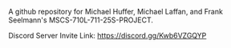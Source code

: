 A github repository for Michael Huffer, Michael Laffan, and Frank Seelmann's MSCS-710L-711-25S-PROJECT.

Discord Server Invite Link:
https://discord.gg/Kwb6VZGQYP

